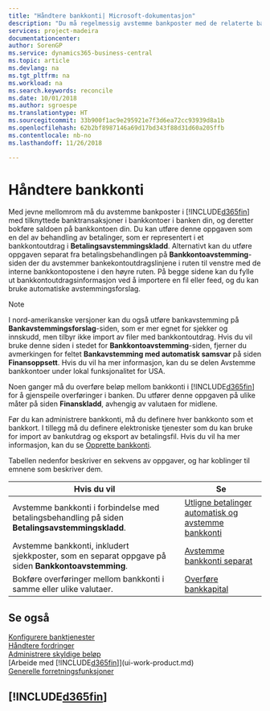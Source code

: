 ```yaml
---
title: "Håndtere bankkonti| Microsoft-dokumentasjon"
description: "Du må regelmessig avstemme bankposter med de relaterte banktransaksjonene i bankkontiene."
services: project-madeira
documentationcenter: 
author: SorenGP
ms.service: dynamics365-business-central
ms.topic: article
ms.devlang: na
ms.tgt_pltfrm: na
ms.workload: na
ms.search.keywords: reconcile
ms.date: 10/01/2018
ms.author: sgroespe
ms.translationtype: HT
ms.sourcegitcommit: 33b900f1ac9e295921e7f3d6ea72cc93939d8a1b
ms.openlocfilehash: 62b2bf8987146a69d17bd343f88d31d60a205ffb
ms.contentlocale: nb-no
ms.lasthandoff: 11/26/2018

---
```

# <a name="managing-bank-accounts"></a>Håndtere bankkonti
Med jevne mellomrom må du avstemme bankposter i [!INCLUDE[d365fin](includes/d365fin_md.md)] med tilknyttede banktransaksjoner i bankkontoer i banken din, og deretter bokføre saldoen på bankkontoen din. Du kan utføre denne oppgaven som en del av behandling av betalinger, som er representert i et bankkontoutdrag i **Betalingsavstemmingskladd**. Alternativt kan du utføre oppgaven separat fra betalingsbehandlingen på **Bankkontoavstemming**-siden der du avstemmer bankekontoutdragslinjene i ruten til venstre med de interne bankkontopostene i den høyre ruten. På begge sidene kan du fylle ut bankkontoutdragsinformasjon ved å importere en fil eller feed, og du kan bruke automatiske avstemmingsforslag.

> [!NOTE]  
> I nord-amerikanske versjoner kan du også utføre bankavstemming på **Bankavstemmingsforslag**-siden, som er mer egnet for sjekker og innskudd, men tilbyr ikke import av filer med bankkontoutdrag. Hvis du vil bruke denne siden i stedet for **Bankkontoavstemming**-siden, fjerner du avmerkingen for feltet **Bankavstemming med automatisk samsvar** på siden **Finansoppsett**. Hvis du vil ha mer informasjon, kan du se delen Avstemme bankkontoer under lokal funksjonalitet for USA.

Noen ganger må du overføre beløp mellom bankkonti i [!INCLUDE[d365fin](includes/d365fin_md.md)] for å gjenspeile overføringer i banken. Du utfører denne oppgaven på ulike måter på siden **Finanskladd**, avhengig av valutaen for midlene.

Før du kan administrere bankkonti, må du definere hver bankkonto som et bankkort. I tillegg må du definere elektroniske tjenester som du kan bruke for import av bankutdrag og eksport av betalingsfil. Hvis du vil ha mer informasjon, kan du se [Opprette bankkonti](bank-setup-banking.md).

Tabellen nedenfor beskriver en sekvens av oppgaver, og har koblinger til emnene som beskriver dem.

| Hvis du vil | Se |
| --- | --- |
| Avstemme bankkonti i forbindelse med betalingsbehandling på siden **Betalingsavstemmingskladd**. |[Utligne betalinger automatisk og avstemme bankkonti](receivables-apply-payments-auto-reconcile-bank-accounts.md) |
| Avstemme bankkonti, inkludert sjekkposter, som en separat oppgave på siden **Bankkontoavstemming**. |[Avstemme bankkonti separat](bank-how-reconcile-bank-accounts-separately.md) |
| Bokføre overføringer mellom bankkonti i samme eller ulike valutaer. |[Overføre bankkapital](bank-how-transfer-bank-funds.md) |

## <a name="see-also"></a>Se også
[Konfigurere banktjenester](bank-setup-banking.md)  
[Håndtere fordringer](receivables-manage-receivables.md)  
[Administrere skyldige beløp](payables-manage-payables.md)    
[Arbeide med [!INCLUDE[d365fin](includes/d365fin_md.md)]](ui-work-product.md)  
[Generelle forretningsfunksjoner](ui-across-business-areas.md)  

## [!INCLUDE[d365fin](includes/free_trial_md.md)]  
 

